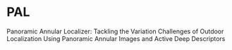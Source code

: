 # PAL
Panoramic Annular Localizer: Tackling the Variation Challenges of Outdoor Localization Using Panoramic Annular Images and Active Deep Descriptors
